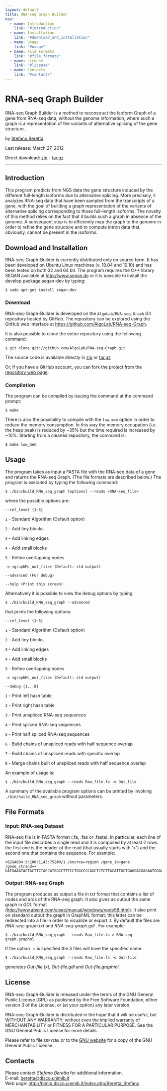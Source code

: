 ```yaml
---
layout: default
title: RNA-seq Graph Builder
nav:
  - name: Introduction
    link: "#introduction"
  - name: Installation
    link: "#download_and_installation"
  - name: Usage
    link: "#usage"
  - name: File Formats
    link: "#file_formats"
  - name: License
    link: "#license"
  - name: Contacts
    link: "#contacts"
---
```


  RNA-seq Graph Builder
==========

RNA-seq Graph Builder is a method to reconstruct the Isoform Graph of a gene from RNA-seq
data, without the genome information, where such a graph is a representation
of the variants of alternative splicing of the gene structure.


by [Stefano Beretta](http://bimib.disco.unimib.it/index.php/Beretta_Stefano)


Last release: March 27, 2012

Direct download: [zip](https://github.com/AlgoLab/RNA-seq-Graph/zipball/master) - [tar.gz](https://github.com/AlgoLab/RNA-seq-Graph/tarball/master)


------------------------------------------------------------------------



## Introduction ##

This program predicts from NGS data the gene structure induced by the different 
full-length isoforms due to alternative splicing. More precisely, it analyzes 
RNA-seq data that have been sampled from the transcripts of a gene, with the goal
of building a graph representation of the variants of alternative splicing
corresponding to those full-length isoforms. The novelty of this method relies on
the fact that it builds such a graph in absence of the genome. A subsequent step 
is to efficiently map the graph to the genome in order to refine the gene structure 
and to compute intron data that, obviously, cannot be present in the isoforms.



## Download and Installation ##

RNA-seq-Graph-Builder is currently distributed only on source form.
It has been developed on Ubuntu Linux machines (v. 10.04 and
10.10) and has been tested on both 32 and 64 bit.
The program requires the C++ library SEQAN available at <http://www.seqan.de> 
or it is possible to install the develop package seqan-dev by typing:

    $ sudo apt-get install seqan-dev

### Download ###

RNA-seq-Graph-Builder is developed on the `AlgoLab/RNA-seq-Graph` Git repository hosted by
GitHub.
The repository can be explored using the GitHub web interface at
<https://github.com/AlgoLab/RNA-seq-Graph>.

It is also possible to clone the entire repository using the following
command:

    $ git clone git://github.com/AlgoLab/RNA-seq-Graph.git

The source code is available directly in [zip](https://github.com/AlgoLab/RNA-seq-Graph/zipball/master)
or [tar.gz](https://github.com/AlgoLab/RNA-seq-Graph/tarball/master)
    
Or, if you have a GitHub account, you can fork the project from the
[repository web page](https://github.com/AlgoLab/RNA-seq-Graph).


### Compilation ###

The program can be compiled by issuing the command at the command
prompt:

    $ make

There is also the possibility to compile with the `low_mem` option in order to reduce the memory consumption.
In this way the memory occupation (i.e. the heap peak) is reduced by ~35% but the time required is increased by ~10%.
Starting from a cleaned repository, the command is:

    $ make low_mem

## Usage ##

The program takes as input a FASTA file with the RNA-seq data of a gene
and returns the RNA-seq Graph. (The file formats are described below.)
The program is executed by typing the following command:

    $ ./bin/build_RNA_seq_graph [options] --reads <RNA-seq_file>

where the possible options are:

    --ref_level {1-5}

 `1` - Standard Algorithm (Default option)

 `2` - Add tiny blocks

 `3` - Add linking edges

 `4` - Add small blocks

 `5` - Refine overlapping nodes

    -o <graphML_out_file> (Default: std output)

    --advanced (For debug)

    --help (Print this screen)

Alternatively it is possible to view the debug options by typing:

    $ ./bin/build_RNA_seq_graph --advanced

that prints the following options:

    --ref_level {1-5}

 `1` - Standard Algorithm (Default option)  

 `2` - Add tiny blocks  

 `3` - Add linking edges  

 `4` - Add small blocks  

 `5` - Refine overlapping nodes  

    -o <graphML_out_file> (Default: std output)

    --debug {1...8}

 `1` - Print left hash table  

 `2` - Print right hash table  

 `3` - Print unspliced RNA-seq sequences  

 `4` - Print spliced RNA-seq sequences

 `5` - Print half spliced RNA-seq sequences

 `6` - Build chains of unspliced reads with half sequence overlap

 `7` - Build chains of unspliced reads with specific overlap

 `8` - Merge chains built of unspliced reads with half sequence overlap

An example of usage is:

    $ ./bin/build_RNA_seq_graph --reads Raw_file.fa -o Out_file

A summary of the available program options can be printed by invoking
`./bin/build_RNA_seq_graph` without parameters.


## File Formats ##

### Input: RNA-seq Dataset ###

RNA-seq file is in FASTA format (.fa, .fas or .fasta).
In particular, each line of the input file describes a single
read and it is composed by at least 2 rows: the first one is the header of
the read (that usually starts with '>') and the second one that contains the
sequence. For example:

    >B2GA004:3:100:1143:752#0/1 /source=region /gene_id=gene /gene_strand=+
    GATGAAATACTACTTCTACCATGGCCTTTCCTGGCCCCAGCTCTCTTACATTGCTGAGGACGAGAATGGGAAGAT

### Output: RNA-seq Graph ###

The program produces as output a file in _txt_ format that contains
a list of nodes and arcs of the RNA-seq graph. It also gives as output 
the same graph in _GDL_ format (<http://www.absint.com/aisee/manual/windows/node58.html>).
It also print on standard output the graph in GraphML format; this latter can be 
redirected into a file in order to visualize or export it.
By default the files are _RNA-seq-graph.txt_ and _RNA-seq-graph.gdl_ .
For example:

    $ ./bin/build_RNA_seq_graph --reads Raw_file.fa > RNA-seq-graph.graphml

If the option `-o` is specified the 3 files will have the specified name:

    $ ./bin/build_RNA_seq_graph --reads Raw_file.fa -o Out-file

generates _Out-file.txt_, _Out-file.gdl_ and _Out-file.graphml_.

## License ##

RNA-seq-Graph-Builder is released under the terms of the GNU General Public License
(GPL) as published by the Free Software Foundation, either version 3 of
the License, or (at your option) any later version.

RNA-seq-Graph-Builder is distributed in the hope that it will be useful, but WITHOUT
ANY WARRANTY; without even the implied warranty of MERCHANTABILITY or
FITNESS FOR A PARTICULAR PURPOSE.
See the GNU General Public License for more details.

Please refer to file `COPYING` or to the
[GNU website](http://www.gnu.org/licenses/) for a copy of the GNU
General Public License.


## Contacts ##

Please contact *Stefano Beretta* for additional information.  
E-mail:   <beretta@disco.unimib.it>  
Web page: <http://bimib.disco.unimib.it/index.php/Beretta_Stefano>


